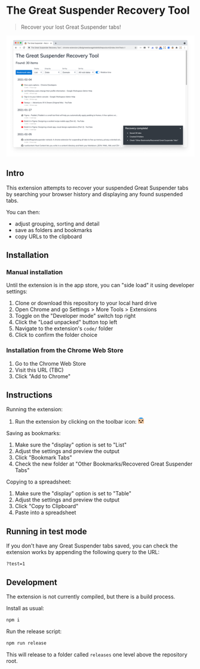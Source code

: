 # The Great Suspender Recovery Tool

> Recover your lost Great Suspender tabs!

![screenshot](artwork/screenshot-list.png)

## Intro

This extension attempts to recover your suspended Great Suspender tabs by searching your browser history and displaying any found suspended tabs.

You can then:

- adjust grouping, sorting and detail
- save as folders and bookmarks
- copy URLs to the clipboard


## Installation

### Manual installation

Until the extension is in the app store, you can "side load" it using developer settings:

1. Clone or download this repository to your local hard drive
2. Open Chrome and go Settings > More Tools > Extensions
3. Toggle on the "Developer mode" switch top right
4. Click the "Load unpacked" button top left
5. Navigate to the extension's `code/` folder
6. Click to confirm the folder choice


### Installation from the Chrome Web Store

1. Go to the Chrome Web Store
2. Visit this URL (TBC)
3. Click "Add to Chrome"


## Instructions

Running the extension:

1. Run the extension by clicking on the toolbar icon: ![icon](code/assets/icons/icon-16.png)

Saving as bookmarks:

1. Make sure the "display" option is set to "List"
2. Adjust the settings and preview the output
3. Click "Bookmark Tabs"
4. Check the new folder at "Other Bookmarks/Recovered Great Suspender Tabs"

Copying to a spreadsheet:

1. Make sure the "display" option is set to "Table"
2. Adjust the settings and preview the output
3. Click "Copy to Clipboard"
4. Paste into a spreadsheet

## Running in test mode

If you don't have any Great Suspender tabs saved, you can check the extension works by appending the following query to the URL:

```
?test=1
```

## Development

The extension is not currently compiled, but there is a build process.

Install as usual:

```bash
npm i
```


Run the release script:

```bash
npm run release
```

This will release to a folder called `releases` one level above the repository root.
